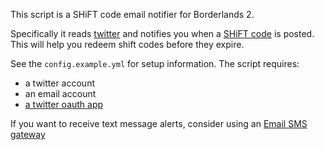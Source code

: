 This script is a SHiFT code email notifier for Borderlands 2.

Specifically it reads [twitter](http://twitter.com) and notifies you
when a [SHiFT code](http://support.gearboxsoftware.com/home) is
posted.  This will help you redeem shift codes before they expire.

See the `config.example.yml` for setup information.  The script requires:

* a twitter account
* an email account
* [a twitter oauth app](https://dev.twitter.com/apps/new)

If you want to receive text message alerts, consider using an [Email SMS gateway](http://en.wikipedia.org/wiki/List_of_SMS_gateways)
